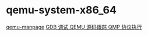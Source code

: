 # qemu-system-x86_64

[qemu-manpage](https://www.qemu.org/docs/master/system/qemu-manpage.html)
[GDB 调试 QEMU 源码跟踪 QMP 协议执行](https://cloud.tencent.com/developer/article/2345377?areaId=106001)
